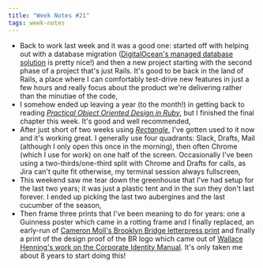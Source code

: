 ```yaml
---
title: "Week Notes #21"
tags: week-notes
---
```


* Back to work last week and it was a good one: started off with helping out
  with a database migration ([DigitalOcean's managed database solution][3] is
  pretty nice!) and then a new project starting with the second phase of a
  project that's just Rails. It's good to be back in the land of Rails, a
  place where I can comfortably test-drive new features in just a few hours
  and really focus about the product we're delivering rather than the minutiae
  of the code,
* I somehow ended up leaving a year (to the month!) in getting back to
  reading [_Practical Object Oriented Design in Ruby_][4], but I finished the
  final chapter this week. It's good and well recommended,
* After just short of two weeks using [_Rectangle_][5], I've gotten used to
  it now and it's working great. I generally use four quadrants: Slack,
  Drafts, Mail (although I only open this once in the morning), then often
  Chrome (which I use for work) on one half of the screen. Occasionally I've
  been using a two-thirds/one-third split with Chrome and Drafts for calls,
  as Jira can't quite fit otherwise, my terminal session always fullscreen,
* This weekend saw me tear down the greenhouse that I've had setup for the
  last two years; it was just a plastic tent and in the sun they don't last
  forever. I ended up picking the last two aubergines and the last cucumber
  of the season,
* Then frame three prints that I've been meaning to do for years: one a
  Guinness poster which came in a rotting frame and I finally replaced, an
  early-run of [Cameron Moll's Brooklyn Bridge letterpress print][1] and
  finally a print of the design proof of the BR logo which came out of
  [Wallace Henning's work on the Corporate Identity Manual][2]. It's only
  taken me about 8 years to start doing this!

[1]: https://cameronmoll.bigcartel.com/product/brooklyn-bridge-24-x16-letterpress-poster-corrected
[2]: https://www.kickstarter.com/projects/1863728218/british-rail-corporate-identity-manual/description
[3]: https://www.digitalocean.com/products/managed-databases/
[4]: https://www.poodr.com
[5]: https://rectangleapp.com
